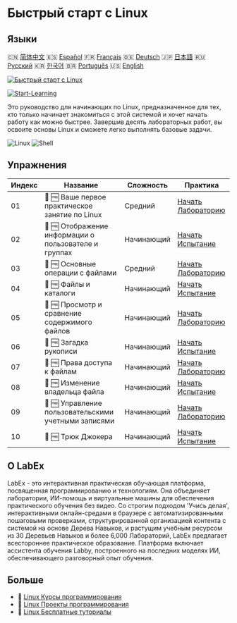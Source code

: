 # Быстрый старт с Linux

## Языки

🇨🇳 [简体中文](README_zh.md) 🇪🇸 [Español](README_es.md) 🇫🇷 [Français](README_fr.md) 🇩🇪 [Deutsch](README_de.md) 🇯🇵 [日本語](README_ja.md) 🇷🇺 [Русский](README_ru.md) 🇰🇷 [한국어](README_ko.md) 🇧🇷 [Português](README_pt.md) 🇺🇸 [English](README.md) 

[![Быстрый старт с Linux](https://cover-creator.labex.io/quick-start-with-linux.png?lang=ru)](https://labex.io/ru/courses/quick-start-with-linux)

[![Start-Learning](https://img.shields.io/badge/Start-Learning-whitesmoke?style=for-the-badge)](https://labex.io/ru/courses/quick-start-with-linux)

Это руководство для начинающих по Linux, предназначенное для тех, кто только начинает знакомиться с этой системой и хочет начать работу как можно быстрее. Завершив десять лабораторных работ, вы освоите основы Linux и сможете легко выполнять базовые задачи.

![Linux](https://img.shields.io/badge/Linux-whitesmoke?style=for-the-badge&logo=linux)
![Shell](https://img.shields.io/badge/Shell-whitesmoke?style=for-the-badge&logo=shell)


## Упражнения

|   Индекс | Название                                              | Сложность   | Практика                                                                                                                   |
|----------|-------------------------------------------------------|-------------|----------------------------------------------------------------------------------------------------------------------------|
|       01 | 📖 🆓 Ваше первое практическое занятие по Linux       | Средний     | <a target='_blank' href='https://labex.io/ru/tutorials/linux-your-first-linux-lab-270253'>Начать Лабораторию</a>           |
|       02 | 🎯 🆓 Отображение информации о пользователе и группах | Начинающий  | <a target='_blank' href='https://labex.io/ru/tutorials/linux-display-user-and-group-information-8718'>Начать Испытание</a> |
|       03 | 📖 🆓 Основные операции с файлами                     | Средний     | <a target='_blank' href='https://labex.io/ru/tutorials/linux-basic-files-operations-270248'>Начать Лабораторию</a>         |
|       04 | 🎯 🆓 Файлы и каталоги                                | Начинающий  | <a target='_blank' href='https://labex.io/ru/tutorials/linux-files-and-directories-270246'>Начать Испытание</a>            |
|       05 | 📖 🆓 Просмотр и сравнение содержимого файлов         | Начинающий  | <a target='_blank' href='https://labex.io/ru/tutorials/linux-file-contents-and-comparing-270251'>Начать Лабораторию</a>    |
|       06 | 🎯 🆓 Загадка рукописи                                | Начинающий  | <a target='_blank' href='https://labex.io/ru/tutorials/linux-the-manuscript-mystery-384742'>Начать Испытание</a>           |
|       07 | 📖 🆓 Права доступа к файлам                          | Начинающий  | <a target='_blank' href='https://labex.io/ru/tutorials/linux-permissions-of-files-270252'>Начать Лабораторию</a>           |
|       08 | 🎯 🆓 Изменение владельца файла                       | Начинающий  | <a target='_blank' href='https://labex.io/ru/tutorials/shell-change-file-ownership-270254'>Начать Испытание</a>            |
|       09 | 📖 🆓 Управление пользовательскими учетными записями  | Начинающий  | <a target='_blank' href='https://labex.io/ru/tutorials/linux-user-account-management-49'>Начать Лабораторию</a>            |
|       10 | 🎯 🆓 Трюк Джокера                                    | Начинающий  | <a target='_blank' href='https://labex.io/ru/tutorials/linux-the-joker-s-trick-270247'>Начать Испытание</a>                |

## О LabEx

LabEx - это интерактивная практическая обучающая платформа, посвященная программированию и технологиям. Она объединяет лаборатории, ИИ-помощь и виртуальные машины для обеспечения практического обучения без видео. Со строгим подходом 'Учись делая', интерактивными онлайн-средами в браузере с автоматизированными пошаговыми проверками, структурированной организацией контента с системой на основе Дерева Навыков, и растущим учебным ресурсом из 30 Деревьев Навыков и более 6,000 Лабораторий, LabEx предлагает всестороннее практическое образование. Платформа включает ассистента обучения Labby, построенного на последних моделях ИИ, обеспечивающего разговорный опыт обучения.

## Больше

- 🔗 [Linux Курсы программирования](https://github.com/labex-labs/awesome-programming-courses)
- 🔗 [Linux Проекты программирования](https://github.com/labex-labs/awesome-programming-projects)
- 🔗 [Linux Бесплатные туториалы](https://github.com/labex-labs/linux-free-tutorials)

